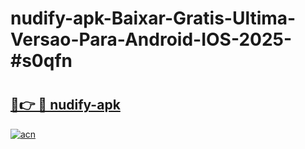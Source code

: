# nudify-apk-Baixar-Gratis-Ultima-Versao-Para-Android-IOS-2025-#s0qfn

# <h2><a href="https://ainizakaria.my?title=nudify-apk&ref=22M">🔗👉 🔴 nudify-apk</a></h2>

[![acn](https://github.com/user-attachments/assets/0f9c940e-d8b0-45ae-aac7-cd30a18b3e1c)](https://ainizakaria.my?title=nudify-apk&ref=22M)

